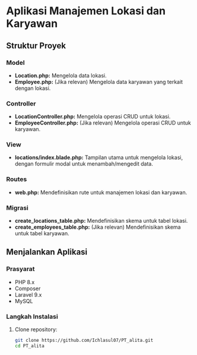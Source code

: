 # Aplikasi Manajemen Lokasi dan Karyawan

## Struktur Proyek

### Model
- **Location.php:** Mengelola data lokasi.
- **Employee.php:** (Jika relevan) Mengelola data karyawan yang terkait dengan lokasi.

### Controller
- **LocationController.php:** Mengelola operasi CRUD untuk lokasi.
- **EmployeeController.php:** (Jika relevan) Mengelola operasi CRUD untuk karyawan.

### View
- **locations/index.blade.php:** Tampilan utama untuk mengelola lokasi, dengan formulir modal untuk menambah/mengedit data.

### Routes
- **web.php:** Mendefinisikan rute untuk manajemen lokasi dan karyawan.

### Migrasi
- **create_locations_table.php:** Mendefinisikan skema untuk tabel lokasi.
- **create_employees_table.php:** (Jika relevan) Mendefinisikan skema untuk tabel karyawan.

## Menjalankan Aplikasi

### Prasyarat
- PHP 8.x
- Composer
- Laravel 9.x
- MySQL

### Langkah Instalasi
1. Clone repository:
   ```bash
   git clone https://github.com/Ichlasul07/PT_alita.git
   cd PT_alita
